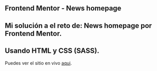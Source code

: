 **Frontend Mentor - News homepage**
---
Mi solución a el reto de: **News homepage** por Frontend Mentor. 
---
Usando HTML y CSS (SASS).
---
Puedes ver el sitio en vivo [aqui](https://dan-raccoon-69.github.io/Challengue-Huddle-landing-page-with-single-introductory-section/).